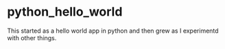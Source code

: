 python_hello_world
==================

This started as a hello world app in python and then grew as I experimentd with other things.
